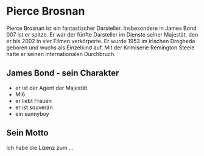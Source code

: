 # Pierce Brosnan

Pierce Brosnan ist ein fantastischer Darsteller. Insbesondere in James Bond 007 ist er spitze. Er war der fünfte Darsteller im Dienste seiner Majestät, den er bis 2002 in vier Filmen verkörperte. Er wurde 1953 im irischen Drogheda geboren und wuchs als Einzelkind auf. Mit der Krimiserie Remington Steele hatte er seinen internationalen Durchbruch.

## James Bond - sein Charakter
* er ist der Agent der Majestät
* MI6
* er liebt Frauen
* er ist souverän
* ein sunnyboy

## Sein Motto
Ich habe die Lizenz zum ...